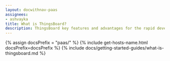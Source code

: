 ```yaml
---
layout: docwithnav-paas
assignees:
- ashvayka
title: What is ThingsBoard?
description: ThingsBoard key features and advantages for the rapid development of IoT projects and applications.
---
```


{% assign docsPrefix = "paas/" %}
{% include get-hosts-name.html docsPrefix=docsPrefix %}
{% include docs/getting-started-guides/what-is-thingsboard.md %}
